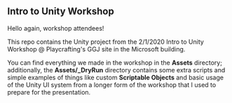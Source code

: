 ## Intro to Unity Workshop

Hello again, workshop attendees!

This repo contains the Unity project from the 2/1/2020 Intro to Unity Workshop @ Playcrafting's GGJ site in the Microsoft building.

You can find everything we made in the workshop in the **Assets** directory; additionally, the **Assets/_DryRun** directory contains some extra scripts and simple examples of things like custom **Scriptable Objects** and basic usage of the Unity UI system from a longer form of the workshop that I used to prepare for the presentation.